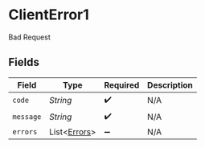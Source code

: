 # ClientError1

Bad Request


## Fields

| Field                                         | Type                                          | Required                                      | Description                                   |
| --------------------------------------------- | --------------------------------------------- | --------------------------------------------- | --------------------------------------------- |
| `code`                                        | *String*                                      | :heavy_check_mark:                            | N/A                                           |
| `message`                                     | *String*                                      | :heavy_check_mark:                            | N/A                                           |
| `errors`                                      | List<[Errors](../../models/errors/Errors.md)> | :heavy_minus_sign:                            | N/A                                           |